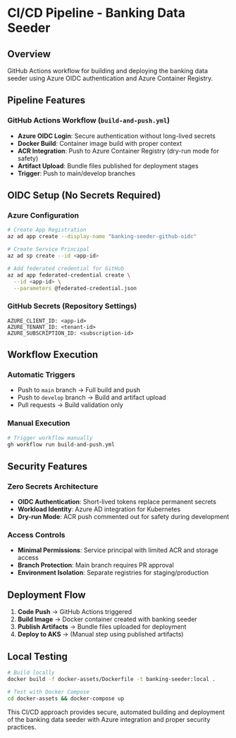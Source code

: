 # CI/CD Pipeline - Banking Data Seeder

## Overview

GitHub Actions workflow for building and deploying the banking data seeder using Azure OIDC authentication and Azure Container Registry.

## Pipeline Features

### **GitHub Actions Workflow** (`build-and-push.yml`)
- **Azure OIDC Login**: Secure authentication without long-lived secrets
- **Docker Build**: Container image build with proper context
- **ACR Integration**: Push to Azure Container Registry (dry-run mode for safety)
- **Artifact Upload**: Bundle files published for deployment stages
- **Trigger**: Push to main/develop branches

## OIDC Setup (No Secrets Required)

### Azure Configuration
```bash
# Create App Registration
az ad app create --display-name "banking-seeder-github-oidc"

# Create Service Principal 
az ad sp create --id <app-id>

# Add federated credential for GitHub
az ad app federated-credential create \
  --id <app-id> \
  --parameters @federated-credential.json
```

### GitHub Secrets (Repository Settings)
```
AZURE_CLIENT_ID: <app-id>
AZURE_TENANT_ID: <tenant-id>  
AZURE_SUBSCRIPTION_ID: <subscription-id>
```

## Workflow Execution

### **Automatic Triggers**
- Push to `main` branch → Full build and push
- Push to `develop` branch → Build and artifact upload
- Pull requests → Build validation only

### **Manual Execution**
```bash
# Trigger workflow manually
gh workflow run build-and-push.yml
```

## Security Features

### **Zero Secrets Architecture**
- **OIDC Authentication**: Short-lived tokens replace permanent secrets
- **Workload Identity**: Azure AD integration for Kubernetes
- **Dry-run Mode**: ACR push commented out for safety during development

### **Access Controls**
- **Minimal Permissions**: Service principal with limited ACR and storage access
- **Branch Protection**: Main branch requires PR approval
- **Environment Isolation**: Separate registries for staging/production

## Deployment Flow

1. **Code Push** → GitHub Actions triggered
2. **Build Image** → Docker container created with banking seeder
3. **Publish Artifacts** → Bundle files uploaded for deployment
4. **Deploy to AKS** → (Manual step using published artifacts)

## Local Testing

```bash
# Build locally
docker build -f docker-assets/Dockerfile -t banking-seeder:local .

# Test with Docker Compose
cd docker-assets && docker-compose up
```

This CI/CD approach provides secure, automated building and deployment of the banking data seeder with Azure integration and proper security practices.